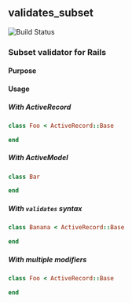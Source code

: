## validates_subset

![Build Status](https://travis-ci.org/yez/validates_subset.svg?branch=master)

### Subset validator for Rails

#### Purpose

#### Usage

##### With ActiveRecord

```ruby
class Foo < ActiveRecord::Base

end
```

##### With ActiveModel

```ruby
class Bar

end
```

##### With `validates` syntax

```ruby
class Banana < ActiveRecord::Base

end
```

##### With multiple modifiers

```ruby
class Foo < ActiveRecord::Base

end
```
